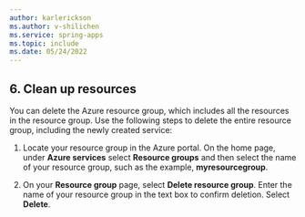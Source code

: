 ```yaml
---
author: karlerickson
ms.author: v-shilichen
ms.service: spring-apps
ms.topic: include
ms.date: 05/24/2022
---
```


<!-- 
For clarity of structure, a separate markdown file is used to describe how to clean up resources using Azure Portal or AZD.

[!INCLUDE [clean-up-resources-portal-or-azd](includes/quickstart-deploy-microservice-apps/clean-up-resources.md)]

-->

## 6. Clean up resources

You can delete the Azure resource group, which includes all the resources in the resource group. Use the following steps to delete the entire resource group, including the newly created service:

1. Locate your resource group in the Azure portal. On the home page, under **Azure services** select **Resource groups** and then select the name of your resource group, such as the example, **myresourcegroup**.

1. On your **Resource group** page, select **Delete resource group**. Enter the name of your resource group in the text box to confirm deletion. Select **Delete**.
